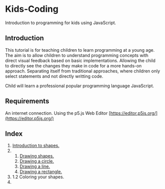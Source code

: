 # Kids-Coding
Introduction to programming for kids using JavaScript.

## Introduction
This tutorial is for teaching children to learn programming at a young age. The aim is to allow children to understand programming concepts with direct visual feedback based on basic implementations. Allowing the child to directly see the changes they make in code for a more hands-on approach. Separating itself from traditional approaches, where children only select statements and not directly writting code.

Child will learn a professional popular programming language JavaScript.
 
## Requirements
An internet connection.
Using the p5.js Web Editor [https://editor.p5js.org/](https://editor.p5js.org/)
 
## Index
<ol type="1">
    <li>
        <a href="/Kids-Coding/1.%20Introduction%20to%20shapes/" >Introduction to shapes.</a>
    </li>
        <li>
            <ol type="1">
            <li>
                <a href="/Kids-Coding/">Drawing shapes.</a>
            </li>
            <li>
                <a href="/Kids-Coding/">Drawing a circle.</a>
            </li>
            <li>
                <a href="/Kids-Coding/">Drawing a line.</a>
            </li>
            <li>
                <a href="/Kids-Coding/">Drawing a rectangle.</a>
            </li>
        </ol>
    </li>
    <li>
        1.2 Coloring your shapes.
    <li>
</ol>
